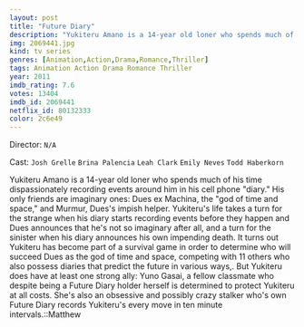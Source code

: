 ```yaml
---
layout: post
title: "Future Diary"
description: "Yukiteru Amano is a 14-year old loner who spends much of his time dispassionately recording events around him in his cell phone diary. His only friends are imaginary ones: Dues ex Machina, the god of time and space, and Murmur, Dues's impish helper. Yukiteru's life takes a turn for the strange when his diary starts recording events before they happen and Dues announces that he's not so imaginary after all, and a turn f.."
img: 2069441.jpg
kind: tv series
genres: [Animation,Action,Drama,Romance,Thriller]
tags: Animation Action Drama Romance Thriller 
year: 2011
imdb_rating: 7.6
votes: 13404
imdb_id: 2069441
netflix_id: 80132333
color: 2c6e49
---
```

Director: `N/A`  

Cast: `Josh Grelle` `Brina Palencia` `Leah Clark` `Emily Neves` `Todd Haberkorn` 

Yukiteru Amano is a 14-year old loner who spends much of his time dispassionately recording events around him in his cell phone "diary." His only friends are imaginary ones: Dues ex Machina, the "god of time and space," and Murmur, Dues's impish helper. Yukiteru's life takes a turn for the strange when his diary starts recording events before they happen and Dues announces that he's not so imaginary after all, and a turn for the sinister when his diary announces his own impending death. It turns out Yukiteru has become part of a survival game in order to determine who will succeed Dues as the god of time and space, competing with 11 others who also possess diaries that predict the future in various ways,. But Yukiteru does have at least one strong ally: Yuno Gasai, a fellow classmate who despite being a Future Diary holder herself is determined to protect Yukiteru at all costs. She's also an obsessive and possibly crazy stalker who's own Future Diary records Yukiteru's every move in ten minute intervals.::Matthew